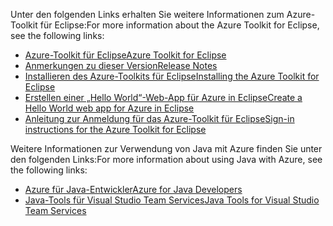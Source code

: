 <span data-ttu-id="26d28-101">Unter den folgenden Links erhalten Sie weitere Informationen zum Azure-Toolkit für Eclipse:</span><span class="sxs-lookup"><span data-stu-id="26d28-101">For more information about the Azure Toolkit for Eclipse, see the following links:</span></span> 

* [<span data-ttu-id="26d28-102">Azure-Toolkit für Eclipse</span><span class="sxs-lookup"><span data-stu-id="26d28-102">Azure Toolkit for Eclipse</span></span>](../eclipse/azure-toolkit-for-eclipse.md) 
* [<span data-ttu-id="26d28-103">Anmerkungen zu dieser Version</span><span class="sxs-lookup"><span data-stu-id="26d28-103">Release Notes</span></span>](https://github.com/Microsoft/azure-tools-for-java/releases) 
* [<span data-ttu-id="26d28-104">Installieren des Azure-Toolkits für Eclipse</span><span class="sxs-lookup"><span data-stu-id="26d28-104">Installing the Azure Toolkit for Eclipse</span></span>](../eclipse/azure-toolkit-for-eclipse-installation.md) 
* [<span data-ttu-id="26d28-105">Erstellen einer „Hello World“-Web-App für Azure in Eclipse</span><span class="sxs-lookup"><span data-stu-id="26d28-105">Create a Hello World web app for Azure in Eclipse</span></span>](../eclipse/azure-toolkit-for-eclipse-create-hello-world-web-app.md) 
* [<span data-ttu-id="26d28-106">Anleitung zur Anmeldung für das Azure-Toolkit für Eclipse</span><span class="sxs-lookup"><span data-stu-id="26d28-106">Sign-in instructions for the Azure Toolkit for Eclipse</span></span>](../eclipse/azure-toolkit-for-eclipse-sign-in-instructions.md) 

<span data-ttu-id="26d28-107">Weitere Informationen zur Verwendung von Java mit Azure finden Sie unter den folgenden Links:</span><span class="sxs-lookup"><span data-stu-id="26d28-107">For more information about using Java with Azure, see the following links:</span></span> 

* [<span data-ttu-id="26d28-108">Azure für Java-Entwickler</span><span class="sxs-lookup"><span data-stu-id="26d28-108">Azure for Java Developers</span></span>](https://docs.microsoft.com/java/azure/) 
* [<span data-ttu-id="26d28-109">Java-Tools für Visual Studio Team Services</span><span class="sxs-lookup"><span data-stu-id="26d28-109">Java Tools for Visual Studio Team Services</span></span>](https://java.visualstudio.com/) 
<!-- TODO: Add URLs for Java in VSCode here --> 
